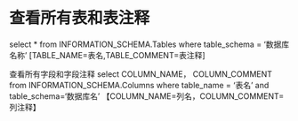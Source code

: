 # 查看所有表和表注释
select
*
from
INFORMATION_SCHEMA.Tables
where
table_schema = ‘数据库名称’
[TABLE_NAME=表名,TABLE_COMMENT=表注释]

查看所有字段和字段注释
select
COLUMN_NAME，
COLUMN_COMMENT
from
INFORMATION_SCHEMA.Columns
where
table_name = ‘表名’
and table_schema=‘数据库名’
【COLUMN_NAME=列名，COLUMN_COMMENT=列注释】
